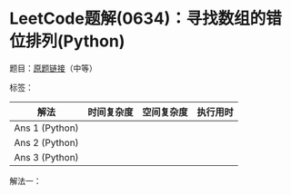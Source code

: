 # LeetCode题解(0634)：寻找数组的错位排列(Python)

题目：[原题链接](https://leetcode-cn.com/problems/find-the-derangement-of-an-array/)（中等）

标签：

| 解法           | 时间复杂度 | 空间复杂度 | 执行用时 |
| -------------- | ---------- | ---------- | -------- |
| Ans 1 (Python) |            |            |          |
| Ans 2 (Python) |            |            |          |
| Ans 3 (Python) |            |            |          |

解法一：


